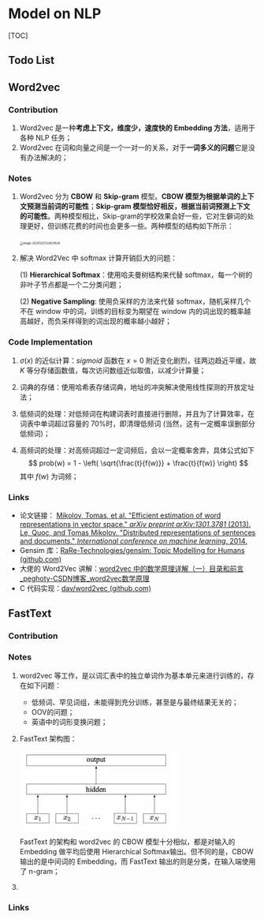 # Model on NLP



[TOC]



## Todo List









## Word2vec

### Contribution

1. Word2vec 是一种**考虑上下文，维度少，速度快的 Embedding 方法**，适用于各种 NLP 任务；
2. Word2vec 在词和向量之间是一个一对一的关系，对于**一词多义的问题**它是没有办法解决的；

### Notes

1. Word2vec 分为 **CBOW** 和 **Skip-gram** 模型。**CBOW 模型为根据单词的上下文预测当前词的可能性**；**Skip-gram 模型恰好相反，根据当前词预测上下文的可能性**。两种模型相比，Skip-gram的学校效果会好一些，它对生僻词的处理更好，但训练花费的时间也会更多一些。两种模型的结构如下所示：

   <img src="pictures/image-20201207224621648.png" alt="image-20201207224621648" style="zoom: 40%;" />

2. 解决 Word2Vec 中 softmax 计算开销巨大的问题：

   (1) **Hierarchical Softmax**：使用哈夫曼树结构来代替 softmax，每一个树的非叶子节点都是一个二分类问题；

   (2) **Negative Sampling**: 使用负采样的方法来代替 softmax，随机采样几个不在 window 中的词，训练的目标变为期望在 window 内的词出现的概率越高越好，而负采样得到的词出现的概率越小越好；

### Code Implementation

1. $\sigma(x)$ 的近似计算：$sigmoid$ 函数在 $x=0$ 附近变化剧烈，往两边趋近平缓，故 $K$ 等分存储函数值，每次访问数组近似取值，以减少计算量；

2. 词典的存储：使用哈希表存储词典，地址的冲突解决使用线性探测的开放定址法；

3. 低频词的处理：对低频词在构建词表时直接进行删除，并且为了计算效率，在词表中单词超过容量的 70%时，即清理低频词 (当然，这有一定概率误删部分低频词)；

4. 高频词的处理：对高频词超过一定词频后，会以一定概率舍弃，具体公式如下
   $$
   prob(w) = 1 - \left( \sqrt{\frac{t}{f(w)}} + \frac{t}{f(w)} \right)
   $$
   其中 $f(w)$ 为词频；

### Links

- 论文链接：
  [Mikolov, Tomas, et al. "Efficient estimation of word representations in vector space." *arXiv preprint arXiv:1301.3781* (2013).](https://arxiv.org/abs/1301.3781)
  [Le, Quoc, and Tomas Mikolov. "Distributed representations of sentences and documents." *International conference on machine learning*. 2014.](https://arxiv.org/abs/1405.4053)
- Gensim 库：[RaRe-Technologies/gensim: Topic Modelling for Humans (github.com)](https://github.com/RaRe-Technologies/gensim)
- 大佬的 Word2Vec 讲解：[word2vec 中的数学原理详解（一）目录和前言_peghoty-CSDN博客_word2vec数学原理](https://blog.csdn.net/itplus/article/details/37969519)
- C 代码实现：[dav/word2vec (github.com)](https://github.com/dav/word2vec)





## FastText

### Contribution



### Notes

1. word2vec 等工作，是以词汇表中的独立单词作为基本单元来进行训练的，存在如下问题：

   - 低频词、罕见词组，未能得到充分训练，甚至是与最终结果无关的；
   - OOV的问题；
   - 英语中的词形变换问题；

2. FastText 架构图：

   <img src="pictures/A5695F25596D4311835B2DA25AE8269B.jpg" alt="image" style="zoom: 45%;" />

   FastText 的架构和 word2vec 的 CBOW 模型十分相似，都是对输入的 Embedding 做平均后使用 Hierarchical Softmax输出。但不同的是，CBOW 输出的是中间词的 Embedding，而 FastText 输出的则是分类，在输入端使用了 n-gram；

3. 

### Links

